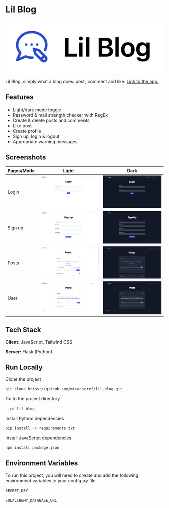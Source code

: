 # Lil Blog

![Logo](https://github.com/miracseref/lil-blog/blob/main/website/static/images/lil-blog-logo.png)

Lil Blog, simply what a blog does: post, comment and like.
[Link to the app.]()

## Features

- Light/dark mode toggle
- Password & mail strength checker with RegEx
- Create & delete posts and comments
- Like post
- Create profile
- Sign up, login & logout
- Appropriate warning messages

## Screenshots

| Pages/Mode | Light                                                                                                     | Dark                                                                                                    |
| ---------- | --------------------------------------------------------------------------------------------------------- | ------------------------------------------------------------------------------------------------------- |
| Login      | ![Login Light](https://github.com/miracseref/lil-blog/blob/main/website/static/images/login_light.png)    | ![Login Dark](https://github.com/miracseref/lil-blog/blob/main/website/static/images/login_dark.png)    |
| Sign up    | ![Sign Up Light](https://github.com/miracseref/lil-blog/blob/main/website/static/images/signup_light.png) | ![Sign Up Dark](https://github.com/miracseref/lil-blog/blob/main/website/static/images/signup_dark.png) |
| Posts      | ![Posts Light](https://github.com/miracseref/lil-blog/blob/main/website/static/images/posts_light.png)    | ![Posts Dark](https://github.com/miracseref/lil-blog/blob/main/website/static/images/posts_dark.png)    |
| User       | ![User Light](https://github.com/miracseref/lil-blog/blob/main/website/static/images/user_light.png)      | ![User Dark](https://github.com/miracseref/lil-blog/blob/main/website/static/images/user_dark.png)      |

## Tech Stack

**Client:** JavaScript, Tailwind CSS

**Server:** Flask (Python)

## Run Locally

Clone the project

```bash
git clone https://github.com/miracseref/lil-blog.git
```

Go to the project directory

```bash
  cd lil-blog
```

Install Python dependencies

```bash
pip install -r requirements.txt
```

Install JavaScript dependencies

```bash
npm install package.json
```

## Environment Variables

To run this project, you will need to create and add the following environment variables to your config.py file

`SECRET_KEY`

`SQLALCHEMY_DATABASE_URI`
